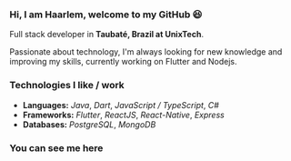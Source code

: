 ### Hi, I am Haarlem, welcome to my GitHub :satisfied:

Full stack developer in **Taubaté, Brazil at UnixTech**.

Passionate about technology, I'm always looking for new knowledge and improving my skills, currently working on Flutter and Nodejs.

### Technologies I like / work

- **Languages:** _Java_, _Dart_, _JavaScript / TypeScript_, _C#_
- **Frameworks:** _Flutter_, _ReactJS_, _React-Native_, _Express_
- **Databases:** _PostgreSQL_, _MongoDB_

### You can see me here

